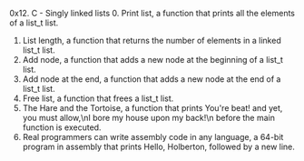 0x12. C - Singly linked lists
0. Print list, a function that prints all the elements of a list_t list.
1. List length, a function that returns the number of elements in a linked list_t list.
2. Add node, a function that adds a new node at the beginning of a list_t list.
3. Add node at the end, a function that adds a new node at the end of a list_t list.
4. Free list, a function that frees a list_t list.
5. The Hare and the Tortoise,  a function that prints You're beat! and yet, you must allow,\nI bore my house upon my back!\n before the main function is executed.
6. Real programmers can write assembly code in any language,  a 64-bit program in assembly that prints Hello, Holberton, followed by a new line.
